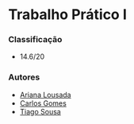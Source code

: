 # Trabalho Prático I

### Classificação
 
 * 14.6/20

### Autores
 * [Ariana Lousada](https://github.com/AITK42)
 * [Carlos Gomes](https://github.com/CGDEX)
 * [Tiago Sousa](https://github.com/Existency)
 
